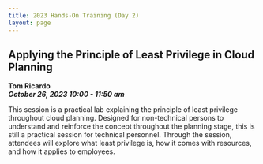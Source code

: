 ```yaml
---
title: 2023 Hands-On Training (Day 2)
layout: page
---
```


## Applying the Principle of Least Privilege in Cloud Planning
**Tom Ricardo<br>
*October 26, 2023 10:00 - 11:50 am***

This session is a practical lab explaining the principle of least privilege throughout cloud planning. Designed for non-technical persons to understand and reinforce the concept throughout the planning stage, this is still a practical session for technical personnel. Through the session, attendees will explore what least privilege is, how it comes with resources, and how it applies to employees.
